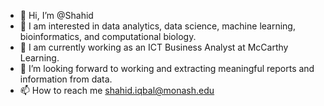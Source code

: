 - 👋 Hi, I’m @Shahid
- 👀 I am interested in data analytics, data science, machine learning, bioinformatics, and computational biology.
- 🌱 I am currently working as an ICT Business Analyst at McCarthy Learning.
- 💞️ I’m looking forward to working and extracting meaningful reports and information from data.
- 📫 How to reach me shahid.iqbal@monash.edu

<!---
ShahidIqb/ShahidIqb is a ✨ special ✨ repository because its `README.md` (this file) appears on your GitHub profile.
You can click the Preview link to take a look at your changes.
--->
